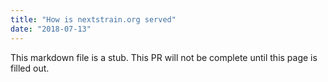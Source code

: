 ```yaml
---
title: "How is nextstrain.org served"
date: "2018-07-13"
---
```


This markdown file is a stub. This PR will not be complete until this page is filled out.
